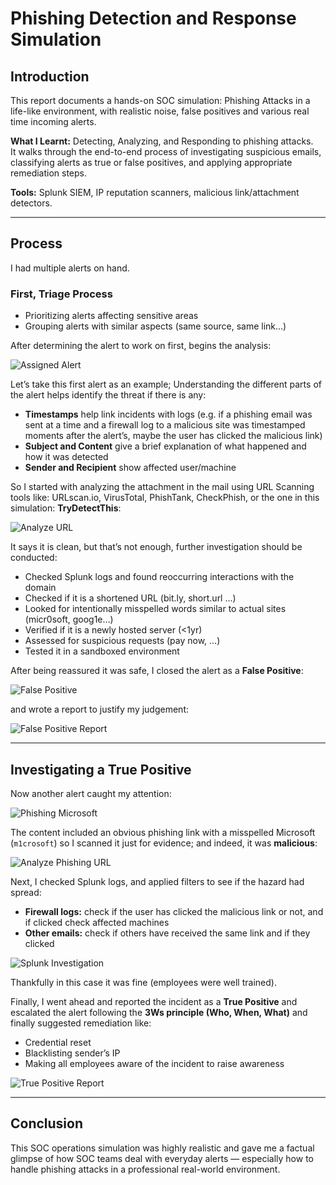 # Phishing Detection and Response Simulation

## Introduction
This report documents a hands-on SOC simulation: Phishing Attacks in a life-like environment, with realistic noise, false positives and various real time incoming alerts.

**What I Learnt:** Detecting, Analyzing, and Responding to phishing attacks.  
It walks through the end-to-end process of investigating suspicious emails, classifying alerts as true or false positives, and applying appropriate remediation steps.

**Tools:** Splunk SIEM, IP reputation scanners, malicious link/attachment detectors.

---

## Process
I had multiple alerts on hand.

### First, Triage Process
- Prioritizing alerts affecting sensitive areas 
- Grouping alerts with similar aspects (same source, same link…)

After determining the alert to work on first, begins the analysis:

![Assigned Alert](Images/assignd%20alert.png)

Let’s take this first alert as an example; Understanding the different parts of the alert helps identify the threat if there is any:

- **Timestamps** help link incidents with logs (e.g. if a phishing email was sent at a time and a firewall log to a malicious site was timestamped moments after the alert’s, maybe the user has clicked the malicious link)
- **Subject and Content** give a brief explanation of what happened and how it was detected
- **Sender and Recipient** show affected user/machine

So I started with analyzing the attachment in the mail using URL Scanning tools like: URLscan.io, VirusTotal, PhishTank, CheckPhish, or the one in this simulation: **TryDetectThis**:

![Analyze URL](Images/analyze%20URL.png)

It says it is clean, but that’s not enough, further investigation should be conducted:

- Checked Splunk logs and found reoccurring interactions with the domain
- Checked if it is a shortened URL (bit.ly, short.url …)
- Looked for intentionally misspelled words similar to actual sites (micr0soft, goog1e…)
- Verified if it is a newly hosted server (<1yr)
- Assessed for suspicious requests (pay now, …)
- Tested it in a sandboxed environment

After being reassured it was safe, I closed the alert as a **False Positive**:

![False Positive](Images/false%20positive.png)

and wrote a report to justify my judgement:

![False Positive Report](Images/report%20of%20false%20positive.png)

---

## Investigating a True Positive

Now another alert caught my attention:

![Phishing Microsoft](Images/phishing%20m1crosoft.png)

The content included an obvious phishing link with a misspelled Microsoft (`m1crosoft`) so I scanned it just for evidence; and indeed, it was **malicious**:

![Analyze Phishing URL](Images/analyze%20phishing%20URL.png)

Next, I checked Splunk logs, and applied filters to see if the hazard had spread:

- **Firewall logs:** check if the user has clicked the malicious link or not, and if clicked check affected machines
- **Other emails:** check if others have received the same link and if they clicked

![Splunk Investigation](Images/went%20on%20splunk%20to%20see%20if%20the%20same%20ip%20sent%20other%20malicious%20links%20to%20other%20recipients%20in%20the%20network.png)

Thankfully in this case it was fine (employees were well trained).

Finally, I went ahead and reported the incident as a **True Positive** and escalated the alert following the **3Ws principle (Who, When, What)** and finally suggested remediation like:

- Credential reset
- Blacklisting sender’s IP
- Making all employees aware of the incident to raise awareness

![True Positive Report](Images/TruePositive%20Report.png)

---

## Conclusion
This SOC operations simulation was highly realistic and gave me a factual glimpse of how SOC teams deal with everyday alerts — especially how to handle phishing attacks in a professional real-world environment.
